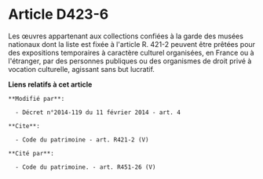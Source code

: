 # Article D423-6

Les œuvres appartenant aux collections confiées à la garde des musées nationaux dont la liste est fixée à l'article R. 421-2
peuvent être prêtées pour des expositions temporaires à caractère culturel organisées, en France ou à l'étranger, par des
personnes publiques ou des organismes de droit privé à vocation culturelle, agissant sans but lucratif.

**Liens relatifs à cet article**

	**Modifié par**:

	  - Décret n°2014-119 du 11 février 2014 - art. 4

	**Cite**:

	  - Code du patrimoine - art. R421-2 (V)

	**Cité par**:

	  - Code du patrimoine. - art. R451-26 (V)
